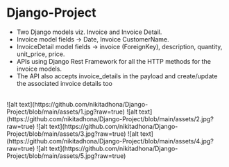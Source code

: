 # Django-Project
- Two Django models viz. Invoice and Invoice Detail.
- Invoice model fields -> Date, Invoice CustomerName.
- InvoiceDetail model fields -> invoice (ForeignKey), description, quantity, unit_price, price.
- APIs using Django Rest Framework for all the HTTP methods for the invoice models. 
- The API also accepts invoice_details in the payload and create/update the associated invoice details too
<br>
![alt text](https://github.com/nikitadhona/Django-Project/blob/main/assets/1.jpg?raw=true)
![alt text](https://github.com/nikitadhona/Django-Project/blob/main/assets/2.jpg?raw=true)
![alt text](https://github.com/nikitadhona/Django-Project/blob/main/assets/3.jpg?raw=true)
![alt text](https://github.com/nikitadhona/Django-Project/blob/main/assets/4.jpg?raw=true)
![alt text](https://github.com/nikitadhona/Django-Project/blob/main/assets/5.jpg?raw=true)

